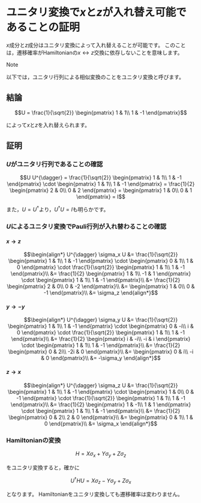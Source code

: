 # ユニタリ変換で$`x`$と$`z`$が入れ替え可能であることの証明
$`x`$成分と$`z`$成分はユニタリ変換によって入れ替えることが可能です。
このことは，遷移確率がHamiltonianの$`x \leftrightarrow z`$交換に依存しないことを意味します。

> [!NOTE]
> 以下では，ユニタリ行列による相似変換のことをユニタリ変換と呼びます。    

## 結論
```math
U = 
\frac{1}{\sqrt{2}}
\begin{pmatrix}
    1 & 1\\
    1 & -1
\end{pmatrix}
```
によって$`x`$と$`z`$を入れ替えられます。

## 証明
### $`U`$がユニタリ行列であることの確認
```math
U U^{\dagger}
= \frac{1}{\sqrt{2}}
\begin{pmatrix}
    1 & 1\\
    1 & -1
\end{pmatrix}
\cdot
\begin{pmatrix}
    1 & 1\\
    1 & -1
\end{pmatrix}
= \frac{1}{2}
\begin{pmatrix}
    2 & 0\\
    0 & 2
\end{pmatrix}
=
\begin{pmatrix}
    1 & 0\\
    0 & 1
\end{pmatrix}
= I
```
また，$`U = U^{\dagger}`$より，$`U^{\dagger} U = I`$も明らかです。

### $`U`$によるユニタリ変換でPauli行列が入れ替わることの確認
#### $`x \rightarrow z`$
```math
\begin{align*}
    U^{\dagger} \sigma_x U
    &= \frac{1}{\sqrt{2}}
    \begin{pmatrix}
        1 & 1\\
        1 & -1
    \end{pmatrix}
    \cdot
    \begin{pmatrix}
        0 & 1\\
        1 & 0
    \end{pmatrix}
    \cdot
    \frac{1}{\sqrt{2}}
    \begin{pmatrix}
        1 & 1\\
        1 & -1
    \end{pmatrix}\\
    &= \frac{1}{2}
    \begin{pmatrix}
        1 & 1\\
        -1 & 1
    \end{pmatrix}
    \cdot
    \begin{pmatrix}
        1 & 1\\
        1 & -1
    \end{pmatrix}\\
    &=
    \frac{1}{2}
    \begin{pmatrix}
        2 & 0\\
        0 & -2
    \end{pmatrix}\\
    &=
    \begin{pmatrix}
        1 & 0\\
        0 & -1
    \end{pmatrix}\\
    &= \sigma_z
\end{align*}
```

#### $`y \rightarrow -y`$
```math
\begin{align*}
    U^{\dagger} \sigma_y U
    &= \frac{1}{\sqrt{2}}
    \begin{pmatrix}
        1 & 1\\
        1 & -1
    \end{pmatrix}
    \cdot
    \begin{pmatrix}
        0 & -i\\
        i & 0
    \end{pmatrix}
    \cdot
    \frac{1}{\sqrt{2}}
    \begin{pmatrix}
        1 & 1\\
        1 & -1
    \end{pmatrix}\\
    &= \frac{1}{2}
    \begin{pmatrix}
        i & -i\\
        -i & i
    \end{pmatrix}
    \cdot
    \begin{pmatrix}
        1 & 1\\
        1 & -1
    \end{pmatrix}\\
    &=
    \frac{1}{2}
    \begin{pmatrix}
        0 & 2i\\
        -2i & 0
    \end{pmatrix}\\
    &=
    \begin{pmatrix}
        0 & i\\
        -i & 0
    \end{pmatrix}\\
    &= -\sigma_y
\end{align*}
```

#### $`z \rightarrow x`$
```math
\begin{align*}
    U^{\dagger} \sigma_z U
    &= \frac{1}{\sqrt{2}}
    \begin{pmatrix}
        1 & 1\\
        1 & -1
    \end{pmatrix}
    \cdot
    \begin{pmatrix}
        1 & 0\\
        0 & -1
    \end{pmatrix}
    \cdot
    \frac{1}{\sqrt{2}}
    \begin{pmatrix}
        1 & 1\\
        1 & -1
    \end{pmatrix}\\
    &= \frac{1}{2}
    \begin{pmatrix}
        1 & -1\\
        1 & 1
    \end{pmatrix}
    \cdot
    \begin{pmatrix}
        1 & 1\\
        1 & -1
    \end{pmatrix}\\
    &=
    \frac{1}{2}
    \begin{pmatrix}
        0 & 2\\
        2 & 0
    \end{pmatrix}\\
    &=
    \begin{pmatrix}
        0 & 1\\
        1 & 0
    \end{pmatrix}\\
    &= \sigma_x
\end{align*}
```

### Hamiltonianの変換
```math
H = X \sigma_x + Y \sigma_y + Z \sigma_z
```
をユニタリ変換すると，確かに
```math
U^{\dagger} H U = X \sigma_z - Y \sigma_y + Z \sigma_x
```
となります。
Hamiltonianをユニタリ変換しても遷移確率は変わりません。
